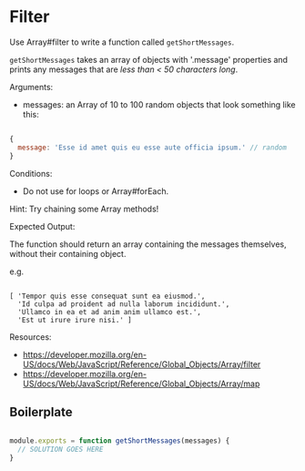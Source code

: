 # Filter

Use Array#filter to write a function called `getShortMessages`.

`getShortMessages` takes an array of objects with '.message' properties
and prints any messages that are *less than < 50 characters long*.

Arguments:

* messages: an Array of 10 to 100 random objects that look something like this:

```js

{
  message: 'Esse id amet quis eu esse aute officia ipsum.' // random
}

```

Conditions:

* Do not use for loops or Array#forEach.

Hint: Try chaining some Array methods!

Expected Output:

The function should return an array containing the messages themselves, without their containing object.

e.g.

```

[ 'Tempor quis esse consequat sunt ea eiusmod.',
  'Id culpa ad proident ad nulla laborum incididunt.',
  'Ullamco in ea et ad anim anim ullamco est.',
  'Est ut irure irure nisi.' ]

```

Resources:

* https://developer.mozilla.org/en-US/docs/Web/JavaScript/Reference/Global_Objects/Array/filter
* https://developer.mozilla.org/en-US/docs/Web/JavaScript/Reference/Global_Objects/Array/map


## Boilerplate

```js

module.exports = function getShortMessages(messages) {
  // SOLUTION GOES HERE
}

```
